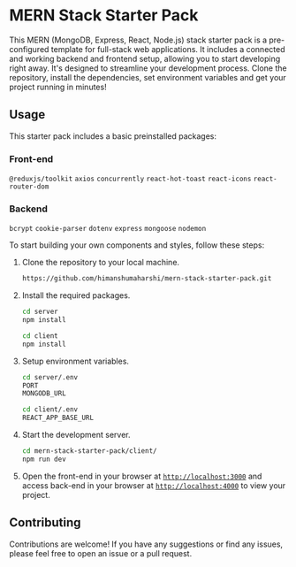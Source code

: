 # MERN Stack Starter Pack

This MERN (MongoDB, Express, React, Node.js) stack starter pack is a pre-configured template for full-stack web applications. It includes a connected and working backend and frontend setup, allowing you to start developing right away. It's designed to streamline your development process. Clone the repository, install the dependencies, set environment variables and get your project running in minutes!

## Usage
<p>This starter pack includes a basic preinstalled packages:</p>

### Front-end 
`@reduxjs/toolkit` `axios` `concurrently` `react-hot-toast` `react-icons` `react-router-dom`
### Backend
`bcrypt` `cookie-parser` `dotenv` `express` `mongoose` `nodemon`
<p>To start building your own components and styles, follow these steps:</p>

1. Clone the repository to your local machine.
    ```sh
    https://github.com/himanshumaharshi/mern-stack-starter-pack.git
    ```

2. Install the required packages.
    ```sh
    cd server
    npm install

    cd client
    npm install
    ```

3. Setup environment variables.
    ```sh
    cd server/.env
    PORT
    MONGODB_URL

    cd client/.env
    REACT_APP_BASE_URL
    ```

4. Start the development server.
    ```sh
    cd mern-stack-starter-pack/client/
    npm run dev
    ```
1. Open the front-end in your browser at [`http://localhost:3000`](http://localhost:3000) and access back-end in your browser at [`http://localhost:4000`](http://localhost:4000) to view your project.


## Contributing

Contributions are welcome! If you have any suggestions or find any issues, please feel free to open an issue or a pull request.
